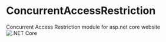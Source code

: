 # ConcurrentAccessRestriction
Concurrent Access Restriction module for asp.net core website 
![.NET Core](https://github.com/code-atom/ConcurrentAccessRestriction/workflows/.NET%20Core/badge.svg)
